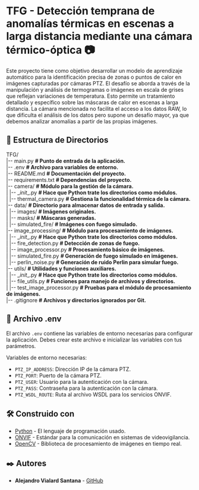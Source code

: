 # TFG - Detección temprana de anomalías térmicas en escenas a larga distancia mediante una cámara térmico-óptica 📷

Este proyecto tiene como objetivo desarrollar un modelo de aprendizaje automático para la identificación precisa de zonas o puntos de calor en imágenes capturadas por cámaras PTZ. El desafío se aborda a través de la manipulación y análisis de termogramas o imágenes en escala de grises que reflejan variaciones de temperatura. Esto permite un tratamiento detallado y específico sobre las máscaras de calor en escenas a larga distancia. La cámara mencionada no facilita el acceso a los datos RAW, lo que dificulta el análisis de los datos pero supone un desafío mayor, ya que debemos analizar anomalías a partir de las propias imágenes.

## 📁 Estructura de Directorios

TFG/ <br>
|-- main.py **# Punto de entrada de la aplicación.** <br>
|-- .env **# Archivo para variables de entorno.** <br>
|-- README.md **# Documentación del proyecto.** <br>
|-- requirements.txt **# Dependencias del proyecto.** <br>
|-- camera/ **# Módulo para la gestión de la cámara.** <br>
|   |-- \__init__.py **# Hace que Python trate los directorios como módulos.** <br>
|   |-- thermal_camera.py **# Gestiona la funcionalidad térmica de la cámara.** <br>
|-- data/ **# Directorio para almacenar datos de entrada y salida.** <br>
|   |-- images/ **# Imágenes originales.** <br>
|   |-- masks/ **# Máscaras generadas.** <br>
|   |-- simulated_fire/ **# Imágenes con fuego simulado.** <br>
|-- image_processing/ **# Módulo para procesamiento de imágenes.** <br>
|   |-- \__init__.py **# Hace que Python trate los directorios como módulos.** <br>
|   |-- fire_detection.py **# Detección de zonas de fuego.** <br>
|   |-- image_processor.py **# Procesamiento básico de imágenes.** <br>
|   |-- simulated_fire.py **# Generación de fuego simulado en imágenes.** <br>
|   |-- perlin_noise.py **# Generación de ruido Perlin para simular fuego.** <br>
|-- utils/ **# Utilidades y funciones auxiliares.** <br>
|   |-- \__init__.py **# Hace que Python trate los directorios como módulos.** <br>
|   |-- file_utils.py **# Funciones para manejo de archivos y directorios.** <br>
|   |-- test_image_processor.py **# Pruebas para el módulo de procesamiento de imágenes.** <br>
|-- .gitignore **# Archivos y directorios ignorados por Git.** <br>

## 📄 Archivo .env

El archivo `.env` contiene las variables de entorno necesarias para configurar la aplicación. Debes crear este archivo e inicializar las variables con tus parámetros.

Variables de entorno necesarias:

- `PTZ_IP_ADDRESS`: Dirección IP de la cámara PTZ.
- `PTZ_PORT`: Puerto de la cámara PTZ.
- `PTZ_USER`: Usuario para la autenticación con la cámara.
- `PTZ_PASS`: Contraseña para la autenticación con la cámara.
- `PTZ_WSDL_ROUTE`: Ruta al archivo WSDL para los servicios ONVIF.

## 🛠️ Construido con

- [Python](https://www.python.org/) - El lenguaje de programación usado.
- [ONVIF](https://www.onvif.org/) - Estándar para la comunicación en sistemas de videovigilancia.
- [OpenCV](https://opencv.org/) - Biblioteca de procesamiento de imágenes en tiempo real.

## ✒️ Autores

- **Alejandro Vialard Santana**  - [GitHub](https://github.com/AlejandroVialardSantana)
